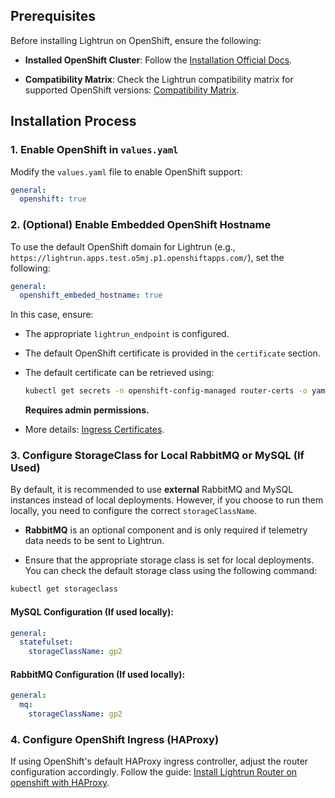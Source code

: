## Prerequisites

Before installing Lightrun on OpenShift, ensure the following:

- **Installed OpenShift Cluster**: Follow the [Installation Official Docs](https://docs.openshift.com/container-platform/latest/installing/overview/index.html).
    
- **Compatibility Matrix**: Check the Lightrun compatibility matrix for supported OpenShift versions: [Compatibility Matrix](../capacity_planning.md).
    

## Installation Process

### 1. Enable OpenShift in `values.yaml`

Modify the `values.yaml` file to enable OpenShift support:

```yaml
general:
  openshift: true
```

### 2. (Optional) Enable Embedded OpenShift Hostname

To use the default OpenShift domain for Lightrun (e.g., `https://lightrun.apps.test.o5mj.p1.openshiftapps.com/`), set the following:

```yaml
general:
  openshift_embeded_hostname: true
```

In this case, ensure:

- The appropriate `lightrun_endpoint` is configured.
    
- The default OpenShift certificate is provided in the `certificate` section.
    
- The default certificate can be retrieved using:
    
    ```bash
    kubectl get secrets -n openshift-config-managed router-certs -o yaml
    ```
    
    **Requires admin permissions.**
    
- More details: [Ingress Certificates](https://docs.openshift.com/container-platform/latest/security/certificate_types_descriptions/ingress-certificates.html).
    

### 3. Configure StorageClass for Local RabbitMQ or MySQL (If Used)

By default, it is recommended to use **external** RabbitMQ and MySQL instances instead of local deployments. However, if you choose to run them locally, you need to configure the correct `storageClassName`.

- **RabbitMQ** is an optional component and is only required if telemetry data needs to be sent to Lightrun.
    
- Ensure that the appropriate storage class is set for local deployments. You can check the default storage class using the following command:
```bash
kubectl get storageclass
```
#### MySQL Configuration (If used locally):

```yaml
general:
  statefulset:
    storageClassName: gp2
```

#### RabbitMQ Configuration (If used locally):

```yaml
general:
  mq:
    storageClassName: gp2
```

### 4. Configure OpenShift Ingress (HAProxy)

If using OpenShift's default HAProxy ingress controller, adjust the router configuration accordingly. Follow the guide: [Install Lightrun Router on openshift with HAProxy](openshift_haproxy.md).